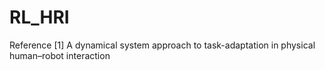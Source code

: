 # RL_HRI
Reference
[1] A dynamical system approach to task-adaptation in physical human–robot interaction
